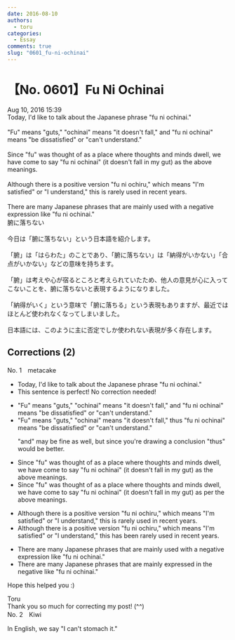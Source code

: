```yaml
---
date: 2016-08-10
authors:
  - toru
categories:
  - Essay
comments: true
slug: "0601_fu-ni-ochinai"
---
```


# 【No. 0601】Fu Ni Ochinai
<div class="date">Aug 10, 2016 15:39</div>
<div id="post"><div id="body_show_ori">
Today, I'd like to talk about the Japanese phrase "fu ni ochinai."<br/><br/>"Fu" means "guts," "ochinai" means "it doesn't fall," and "fu ni ochinai" means "be dissatisfied" or "can't understand."<br/><br/>Since "fu" was thought of as a place where thoughts and minds dwell, we have come to say "fu ni ochinai" (it doesn't fall in my gut) as the above meanings.<br/><br/>Although there is a positive version "fu ni ochiru," which means "I'm satisfied" or "I understand," this is rarely used in recent years.<br/><br/>There are many Japanese phrases that are mainly used with a negative expression like "fu ni ochinai."
</div></div>

<!-- more -->

<div id="post_ja"><div id="body_show_mo">
腑に落ちない<br/><br/>今日は「腑に落ちない」という日本語を紹介します。<br/><br/>「腑」は「はらわた」のことであり、「腑に落ちない」は「納得がいかない」「合点がいかない」などの意味を持ちます。<br/><br/>「腑」は考えや心が宿るところと考えられていたため、他人の意見が心に入ってこないことを、腑に落ちないと表現するようになりました。<br/><br/>「納得がいく」という意味で「腑に落ちる」という表現もありますが、最近ではほとんど使われなくなってしまいました。<br/><br/>日本語には、このように主に否定でしか使われない表現が多く存在します。
</div></div>

## Corrections (2)
<div id="block"><div class="first_name"> No. 1　<span class="just_name">metacake</span></div><div id="block2">
<ul class="correction_field">
<li class="incorrect">Today, I'd like to talk about the Japanese phrase "fu ni ochinai."</li>
<li class="corrected perfect">This sentence is perfect! No correction needed!</li>
</ul>
<ul class="correction_field">
<li class="incorrect">"Fu" means "guts," "ochinai" means "it doesn't fall," and "fu ni ochinai" means "be dissatisfied" or "can't understand."</li>
<li class="corrected correct">
"Fu" means "guts," "ochinai" means "it doesn't fall," <span class="f_blue">thus</span> "fu ni ochinai" means "be dissatisfied" or "can't understand."
<p class="correction_comment">"and" may be fine as well, but since you're drawing a conclusion "thus" would be better.</p>
</li>
</ul>
<ul class="correction_field">
<li class="incorrect">Since "fu" was thought of as a place where thoughts and minds dwell, we have come to say "fu ni ochinai" (it doesn't fall in my gut) as the above meanings.</li>
<li class="corrected correct">
Since "fu" was thought of as a place where thoughts and minds dwell, we have come to say "fu ni ochinai" (it doesn't fall in my gut) as <span class="f_blue">per</span> the above meanings.
</li>
</ul>
<ul class="correction_field">
<li class="incorrect">Although there is a positive version "fu ni ochiru," which means "I'm satisfied" or "I understand," this is rarely used in recent years.</li>
<li class="corrected correct">
Although there is a positive version "fu ni ochiru," which means "I'm satisfied" or "I understand," this <span class="f_blue">has been</span> rarely used in recent years.
</li>
</ul>
<ul class="correction_field">
<li class="incorrect">There are many Japanese phrases that are mainly used with a negative expression like "fu ni ochinai."</li>
<li class="corrected correct">
There are many Japanese phrases that are mainly <span class="f_blue">expressed in the negative</span> like "fu ni ochinai."
</li>
</ul>
<p class="comment_small">
 Hope this helped you :)
</p>

</div><div class="name"><span class="just_name">Toru</span><br>
Thank you so much for correcting my post! (^^)
</div>
</div>
<div id="block"><div class="first_name"> No. 2　<span class="just_name">Kiwi</span></div><div id="block2">
<p class="comment_small">
 In English, we say "I can't stomach it."
</p>

</div></div>
